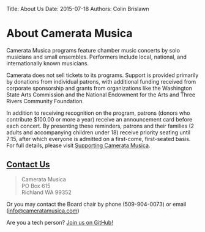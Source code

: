 Title: About Us
Date: 2015-07-18
Authors: Colin Brislawn

# About Camerata Musica

Camerata Musica programs feature chamber music concerts by solo musicians and small ensembles. Performers include local, national, and internationally known musicians.

Camerata does not sell tickets to its programs. Support is provided primarily by donations from individual patrons, with additional funding received from corporate sponsorship and grants from organizations like the Washington State Arts Commission and the National Endowment for the Arts and Three Rivers Community Foundation.

In addition to receiving recognition on the program, patrons (donors who contribute $100.00 or more a year) receive an announcement card before each concert. By presenting these reminders, patrons and their families (2 adults and accompanying children under 18) receive priority seating until 7:15, after which everyone is admitted on a first-come, first-seated basis. For full details, please visit [Supporting Camerata Musica]({filename}/pages/Supporting.md).

## [Contact Us](#contact)

<a name="contact" />

> Camerata Musica <br/>
> PO Box 615 <br/>
> Richland WA 99352

Or you may contact the Board chair by phone (509-904-0073) or email ([info@cameratamusica.com](mailto:info@cameratamusica.com))

Are you a tech person? [Join us on GitHub!](https://github.com/CamerataMusica/)

<!-- Remove for now
If you would like to receive email notification of our concerts, please sign up below. <br>
Please note, Camerata may on occasion send out information about other concerts in the Tri-Cities.

<strong>Want to receive concert announcements by email?</strong>

<a href="http://eepurl.com/cD1Zvv" class="button" style="border: 1px solid rgb(91, 91, 91); color: rgb(91, 91, 91); display: inline-block; padding: 8px 10px; text-shadow: none; border-radius: 10px; background-color: rgb(232, 232, 232);">Sign Up Now!</a>

-->
